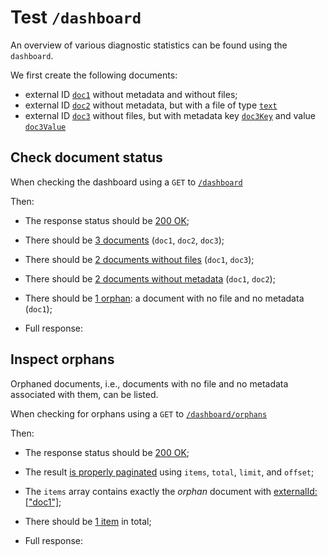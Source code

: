 # Test `/dashboard`

An overview of various diagnostic statistics can be found using the `dashboard`.

We first create the following documents:

  - external ID [`doc1`](- "#doc1") without metadata and without files;
  - external ID [`doc2`](- "#doc2") without metadata, but with a file of type
  [`text`](- "#doc2Type")
  - external ID [`doc3`](- "#doc3") without files, but with metadata
  key [`doc3Key`](- "#doc3Key") and value [`doc3Value`](- "#doc3Value")
  
[ ](- "#doc1Id=createDocument(#doc1)")

[ ](- "#doc2Id=createDocument(#doc2)")
[ ](- "#file2Id=createFile(#doc2Id)")

[ ](- "#doc3Id=createDocument(#doc3)")
[ ](- "createMetadata(#doc3Id, #doc3Key, #doc3Value)")

## Check document status
When checking the dashboard using a `GET` to [`/dashboard`](- "#endpoint")

[ ](- "#result=retrieve(#endpoint)")

Then:

  - The response status should be [200 OK](- "?=#result.status");
  - There should be [3 documents](- "?=#result.documentCount") (`doc1`, `doc2`, `doc3`);
  - There should be [2 documents without files](- "?=#result.withoutFiles") (`doc1`, `doc3`);
  - There should be [2 documents without metadata](- "?=#result.withoutMetadata") (`doc1`, `doc2`);
  - There should be [1 orphan](- "?=#result.orphans"): a document with no file and no metadata (`doc1`); 

  - Full response:

[ ](- "ext:embed=#result.body")

## Inspect orphans

Orphaned documents, i.e., documents with no file and no metadata associated with them, can be listed.

When checking for orphans using a `GET` to [`/dashboard/orphans`](- "#endpoint")

[ ](- "#result=retrieveOrphans(#endpoint)")

Then:

 - The response status should be [200 OK](- "?=#result.status");
 - The result [is properly paginated](- "?=#result.isPaginated") using `items`, `total`, `limit`, and `offset`;
 - The `items` array contains exactly the *orphan* document with [externalId: \["doc1"\]](- "?=#result.orphanExternalId");
 - There should be [1 item](- "?=#result.itemCount") in total;

 - Full response:

 [ ](- "ext:embed=#result.body")